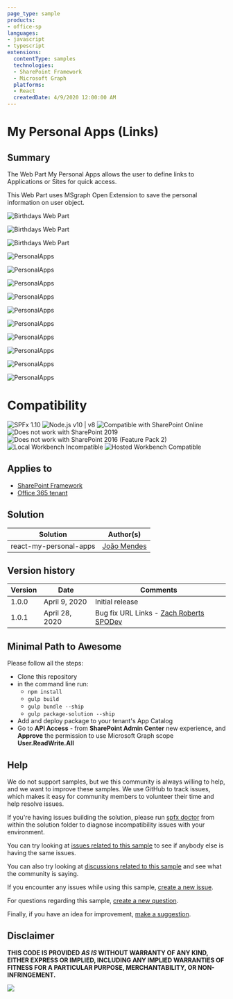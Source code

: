 ```yaml
---
page_type: sample
products:
- office-sp
languages:
- javascript
- typescript
extensions:
  contentType: samples
  technologies:
  - SharePoint Framework
  - Microsoft Graph
  platforms:
  - React
  createdDate: 4/9/2020 12:00:00 AM
---
```


# My Personal Apps (Links)

## Summary
The Web Part My Personal Apps allows the user to define links to Applications or Sites for quick access.

This Web Part uses MSgraph Open Extension to save the personal information on user object.
  

![Birthdays Web Part](./assets/image14.png)

![Birthdays Web Part](./assets/image13.png)

![Birthdays Web Part](./assets/image12.png)

![PersonalApps](./assets/image11.png)

![PersonalApps](./assets/Image2.png)

![PersonalApps](./assets/Image3.png)

![PersonalApps](./assets/Image4.png)

![PersonalApps](./assets/Image5.png)

![PersonalApps](./assets/Image06.png)

![PersonalApps](./assets/Image7.png)

![PersonalApps](./assets/Image8.png)

![PersonalApps](./assets/Image9.png)

![PersonalApps](./assets/Image10.png)

# Compatibility

![SPFx 1.10](https://img.shields.io/badge/SPFx-1.10.0-green.svg) 
![Node.js v10 | v8](https://img.shields.io/badge/Node.js-v10%20%7C%20v8-green.svg) 
![Compatible with SharePoint Online](https://img.shields.io/badge/SharePoint%20Online-Compatible-green.svg)
![Does not work with SharePoint 2019](https://img.shields.io/badge/SharePoint%20Server%202019-Incompatible-red.svg)
![Does not work with SharePoint 2016 (Feature Pack 2)](https://img.shields.io/badge/SharePoint%20Server%202016%20(Feature%20Pack%202)-Incompatible-red.svg "SharePoint Server 2016 Feature Pack 2 requires SPFx 1.1")
![Local Workbench Incompatible](https://img.shields.io/badge/Local%20Workbench-Incompatible-red.svg "Requires access to the Microsoft Graph")
![Hosted Workbench Compatible](https://img.shields.io/badge/Hosted%20Workbench-Compatible-green.svg)

## Applies to

* [SharePoint Framework](https://docs.microsoft.com/sharepoint/dev/spfx/sharepoint-framework-overview)
* [Office 365 tenant](https://docs.microsoft.com/sharepoint/dev/spfx/set-up-your-development-environment)

## Solution

Solution|Author(s)
--------|---------
react-my-personal-apps|[João Mendes](https://github.com/joaojmendes)


## Version history

Version|Date|Comments
-------|----|--------
1.0.0|April 9, 2020|Initial release
1.0.1|April 28, 2020| Bug fix URL Links - [Zach Roberts](https://github.com/zachroberts8668) [SPODev](https://spodev.com)

## Minimal Path to Awesome

Please follow all the steps:

- Clone this repository
- in the command line run:
  - `npm install`
  - `gulp build`
  - `gulp bundle --ship`
  - `gulp package-solution --ship`
- Add and deploy package to your tenant's App Catalog
- Go to **API Access** - from **SharePoint Admin Center** new experience, and **Approve** the permission to use Microsoft Graph scope **User.ReadWrite.All**


## Help

We do not support samples, but we this community is always willing to help, and we want to improve these samples. We use GitHub to track issues, which makes it easy for  community members to volunteer their time and help resolve issues.

If you're having issues building the solution, please run [spfx doctor](https://pnp.github.io/cli-microsoft365/cmd/spfx/spfx-doctor/) from within the solution folder to diagnose incompatibility issues with your environment.

You can try looking at [issues related to this sample](https://github.com/pnp/sp-dev-fx-webparts/issues?q=label%3Areact-my-personal-apps) to see if anybody else is having the same issues.

You can also try looking at [discussions related to this sample](https://github.com/pnp/sp-dev-fx-webparts/discussions?discussions_q=label%3Areact-my-personal-apps) and see what the community is saying.

If you encounter any issues while using this sample, [create a new issue](https://github.com/pnp/sp-dev-fx-webparts/issues/new?assignees=&labels=Needs%3A+Triage+%3Amag%3A%2Ctype%3Abug-suspected%2Csample%3A%20react-my-personal-apps&authors=@joaojmendes%20@zachroberts8668&template=bug-report.yml&sample=react-my-personal-apps&authors=@joaojmendes%20@zachroberts8668&title=react-my-personal-apps%20-%20).

For questions regarding this sample, [create a new question](https://github.com/pnp/sp-dev-fx-webparts/issues/new?assignees=&labels=Needs%3A+Triage+%3Amag%3A%2Ctype%3Aquestion%2Csample%3A%20react-my-personal-apps&authors=@joaojmendes%20@zachroberts8668&template=question.yml&sample=react-my-personal-apps&authors=@joaojmendes%20@zachroberts8668&title=react-my-personal-apps%20-%20).

Finally, if you have an idea for improvement, [make a suggestion](https://github.com/pnp/sp-dev-fx-webparts/issues/new?assignees=&labels=Needs%3A+Triage+%3Amag%3A%2Ctype%3Aenhancement%2Csample%3A%20react-my-personal-apps&authors=@joaojmendes%20@zachroberts8668&template=question.yml&sample=react-my-personal-apps&authors=@joaojmendes%20@zachroberts8668&title=react-my-personal-apps%20-%20).

## Disclaimer

**THIS CODE IS PROVIDED *AS IS* WITHOUT WARRANTY OF ANY KIND, EITHER EXPRESS OR IMPLIED, INCLUDING ANY IMPLIED WARRANTIES OF FITNESS FOR A PARTICULAR PURPOSE, MERCHANTABILITY, OR NON-INFRINGEMENT.**


<img src="https://telemetry.sharepointpnp.com/sp-dev-fx-webparts/samples/react-my-personal-apps" />

